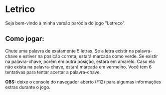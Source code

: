 # Letrico

Seja bem-vindo à minha versão paródia do jogo "Letreco".

## Como jogar:
Chute uma palavra de exatamente 5 letras. Se a letra existir na palavra-chave e estiver na posição correta, estará marcada como verde. Se existir na palavra-chave, porém em outra posição, estará em amarelo. Caso ela não exista na palavra-chave, estará marcada em vermelho. Você tem 6 tentativas para tentar acertar a palavra-chave.

**OBS:** deixe o console do navegador aberto (F12) para algumas informações extras durante o jogo.
